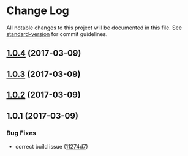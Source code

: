 # Change Log

All notable changes to this project will be documented in this file. See [standard-version](https://github.com/conventional-changelog/standard-version) for commit guidelines.

<a name="1.0.4"></a>
## [1.0.4](https://github.com/danhayden/contentful-response-parser/compare/v1.0.3...v1.0.4) (2017-03-09)



<a name="1.0.3"></a>
## [1.0.3](https://github.com/danhayden/contentful-response-parser/compare/v1.0.2...v1.0.3) (2017-03-09)



<a name="1.0.2"></a>
## [1.0.2](https://github.com/danhayden/contentful-response-parser/compare/v1.0.1...v1.0.2) (2017-03-09)



<a name="1.0.1"></a>
## 1.0.1 (2017-03-09)


### Bug Fixes

* correct build issue ([11274d7](https://github.com/danhayden/contentful-response-parser/commit/11274d7))
